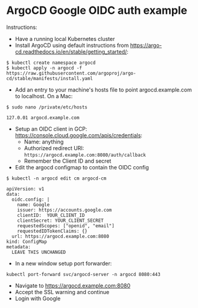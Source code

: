 # ArgoCD Google OIDC auth example

Instructions:
- Have a running local Kubernetes cluster
- Install ArgoCD using default instructions from https://argo-cd.readthedocs.io/en/stable/getting_started/:
```
$ kubectl create namespace argocd
$ kubectl apply -n argocd -f https://raw.githubusercontent.com/argoproj/argo-cd/stable/manifests/install.yaml
```
- Add an entry to your machine's hosts file to point argocd.example.com to localhost. On a Mac:
```
$ sudo nano /private/etc/hosts
```
```
127.0.01 argocd.example.com
```
- Setup an OIDC client in GCP: https://console.cloud.google.com/apis/credentials:
  - Name: anything
  - Authorized redirect URI: `https://argocd.example.com:8080/auth/callback`
  - Remember the Client ID and secret
- Edit the argocd configmap to contain the OIDC config
```
$ kubectl -n argocd edit cm argocd-cm
```
```
apiVersion: v1
data:
  oidc.config: |
    name: Google
    issuer: https://accounts.google.com
    clientID:  YOUR_CLIENT_ID
    clientSecret: YOUR_CLIENT_SECRET
    requestedScopes: ["openid", "email"]
    requestedIDTokenClaims: {}
  url: https://argocd.example.com:8080
kind: ConfigMap
metadata:
  LEAVE THIS UNCHANGED
```
- In a new window setup port forwarder:
```
kubectl port-forward svc/argocd-server -n argocd 8080:443
```
- Navigate to https://argocd.example.com:8080
- Accept the SSL warning and continue
- Login with Google
